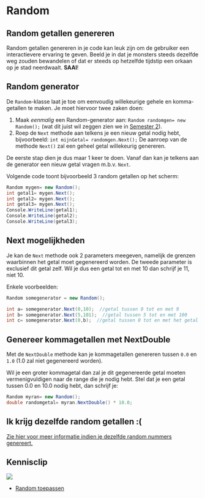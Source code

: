 # Random

## Random getallen genereren

Random getallen genereren in je code kan leuk zijn om de gebruiker een interactievere ervaring te geven. Beeld je in dat je monsters steeds dezelfde weg zouden bewandelen of dat er steeds op hetzelfde tijdstip een orkaan op je stad neerdwaalt. **SAAI**!

## Random generator

De `Random`-klasse laat je toe om eenvoudig willekeurige gehele en komma-getallen te maken. Je moet hiervoor twee zaken doen:

1. Maak _eenmalig_ een Random-generator aan: `Random randomgen= new Random();` \(wat dit juist wil zeggen zien we in [Semester 2](../../semester-2-oop/h8-klassen-en-objecten/0_oop_intro.md)\).
2. Roep de `Next` methode aan telkens je een nieuw getal nodig hebt, bijvoorbeeld: `int mijnGetal= randomgen.Next();` De aanroep van de methode `Next()` zal een geheel getal willekeurig genereren.

De eerste stap dien je dus maar 1 keer te doen. Vanaf dan kan je telkens aan de generator een nieuw getal vragen m.b.v. `Next`.

Volgende code toont bijvoorbeeld 3 random getallen op het scherm:

```csharp
Random mygen= new Random();
int getal1= mygen.Next();
int getal2= mygen.Next();
int getal3= mygen.Next();
Console.WriteLine(getal1);
Console.WriteLine(getal2);
Console.WriteLine(getal3);
```

## Next mogelijkheden

Je kan de `Next` methode ook 2 parameters meegeven, namelijk de grenzen waarbinnen het getal moet gegenereerd worden. De tweede parameter is exclusief dit getal zelf. Wil je dus een getal tot en met 10 dan schrijf je 11, niet 10.

Enkele voorbeelden:

```csharp
Random somegenerator = new Random();

int a= somegenerator.Next(0,10);  //getal tussen 0 tot en met 9
int b= somegenerator.Next(5,101);  //getal tussen 5 tot en met 100
int c= somegenerator.Next(0,b);  //getal tussen 0 tot en met het getal dat de lijn ervoor werd gegenereerd.
```

## Genereer kommagetallen met NextDouble

Met de `NextDouble` methode kan je kommagetallen genereren tussen `0.0` en `1.0` \(1.0 zal niet gegenereerd worden\).

Wil je een groter kommagetal dan zal je dit gegenereerde getal moeten vermenigvuldigen naar de range die je nodig hebt. Stel dat je een getal tussen 0.0 en 10.0 nodig hebt, dan schrijf je:

```csharp
Random myran= new Random();
double randomgetal= myran.NextDouble() * 10.0;
```

## Ik krijg dezelfde random getallen :\(

[Zie hier voor meer informatie indien je dezelfde random nummers genereert.](http://csharpindepth.com/Articles/Chapter12/Random.aspx)

## Kennisclip

![](../../.gitbook/assets/infoclip.png)

* [Random toepassen](https://ap.cloud.panopto.eu/Panopto/Pages/Viewer.aspx?id=ffa0ea68-0b47-4446-9922-a91100d3f61e)

